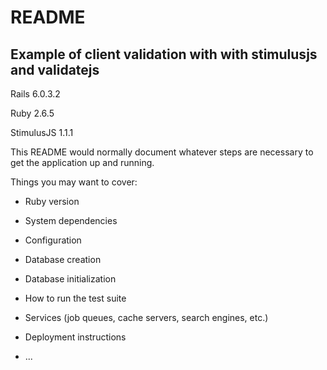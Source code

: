 # README

## Example of client validation with with stimulusjs and validatejs


Rails 6.0.3.2

Ruby 2.6.5

StimulusJS 1.1.1

This README would normally document whatever steps are necessary to get the
application up and running.

Things you may want to cover:

* Ruby version

* System dependencies

* Configuration

* Database creation

* Database initialization

* How to run the test suite

* Services (job queues, cache servers, search engines, etc.)

* Deployment instructions

* ...
